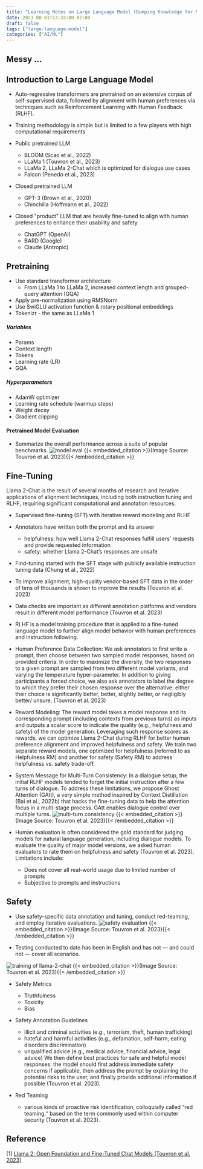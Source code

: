 ```yaml
---
title: "Learning Notes on Large Language Model (Dumping Knowledge for Now)"
date: 2023-08-01T13:33:00-07:00
draft: false
tags: ["large-language-model"]
categories: ["AI/ML"]
---
```


## Messy ...

## Introduction to Large Language Model

-  Auto-regressive transformers are pretrained on an extensive corpus of self-supervised data,
followed by alignment with human preferences via techniques such as Reinforcement Learning with Human
Feedback (RLHF).

- Training methodology is simple but is limited to a few players with high computational requirements

- Public pretrained LLM
    - BLOOM (Scao et al., 2022)
    - LLaMa 1 (Touvron et al., 2023)
    - LLaMa 2, LLaMa 2-Chat which is optimized for dialogue use cases
    - Falcon (Penedo et al., 2023)
- Closed pretrained LLM
    - GPT-3 (Brown et al., 2020)
    - Chinchilla (Hoffmann et al., 2022)
- Closed "product" LLM that are heavily fine-tuned to align with human preferences to enhance their usability and safety
    - ChatGPT (OpenAI)
    - BARD (Google)
    - Claude (Antropic)

## Pretraining
- Use standard transformer architecture
    - From LLaMa 1 to LLaMa 2, increased context length and grouped-query attention (GQA)
- Apply pre-normalization using RMSNorm
- Use SwiGLU activation function & rotary positional embeddings
- Tokenizr - the same as LLaMa 1

##### Variables
- Params
- Context length
- Tokens
- Learning rate (LR)
- GQA

##### Hyperparameters
- AdamW optimizer
- Learning rate schedule (warmup steps)
- Weight decay
- Gradient clipping

#### Pretrained Model Evaluation
- Summarize the overall performance across a suite of popular benchmarks.
![model eval](images/model_eval.png#center)
{{< embedded_citation >}}(Image Source: Touvron et al. 2023){{< /embedded_citation >}}

## Fine-Tuning
Llama 2-Chat is the result of several months of research and iterative applications of alignment techniques, including both instruction tuning and RLHF, requiring significant computational and annotation resources.

- Supervised fine-tuning (SFT) with iterative reward modeling and RLHF

- Annotators have written both the prompt and its answer
    - helpfulness: how well Llama 2-Chat responses fulfill users’ requests and provide requested information
    - safety: whether Llama 2-Chat’s responses are unsafe

- Find-tuning started with the SFT stage with publicly available instruction tuning data (Chung et al., 2022)

- To improve alignment, high-quality vendor-based SFT data in the order of tens of thousands is shown to improve the results (Touvron et al. 2023)

- Data checks are important as different annotation platforms and vendors result in different model performance (Touvron et al. 2023)

- RLHF is a model training procedure that is applied to a fine-tuned language model to further align model behavior with human preferences and instruction following. 

- Human Preference Data Collection: We ask annotators to first write a prompt, then choose
between two sampled model responses, based on provided criteria. In order to maximize the diversity, the
two responses to a given prompt are sampled from two different model variants, and varying the temperature
hyper-parameter. In addition to giving participants a forced choice, we also ask annotators to label the degree
to which they prefer their chosen response over the alternative: either their choice is significantly better, better,
slightly better, or negligibly better/ unsure. (Touvron et al. 2023)

- Reward Modeling: The reward model takes a model response and its corresponding prompt (including contexts from previous
turns) as inputs and outputs a scalar score to indicate the quality (e.g., helpfulness and safety) of the model
generation. Leveraging such response scores as rewards, we can optimize Llama 2-Chat during RLHF for
better human preference alignment and improved helpfulness and safety. We train two separate reward
models, one optimized for helpfulness (referred to as Helpfulness RM) and another for safety (Safety RM) to address helpfulness vs. safety trade-off.

- System Message for Multi-Turn Consistency: In a dialogue setup, the initial RLHF models tended to forget the initial instruction after a few turns of dialogue. To address these limitations, we propose Ghost Attention (GAtt), a very simple method inspired by Context Distillation (Bai et al., 2022b) that hacks the fine-tuning data to help the attention focus in a multi-stage process. GAtt enables dialogue control over multiple turns.
![multi-turn consistency](images/multi_turn_consistency.png#center)
{{< embedded_citation >}}(Image Source: Touvron et al. 2023){{< /embedded_citation >}}

- Human evaluation is often considered the gold standard for judging models for natural language generation, including dialogue models. To evaluate the quality of major model versions, we asked human evaluators to rate them on helpfulness and safety (Touvron et al. 2023). Limitations include:
    - Does not cover all real-world usage due to limited number of prompts
    - Subjective to prompts and instructions


## Safety
- Use safety-specific data annotation and tuning, conduct red-teaming, and employ iterative evaluations.
![safety evaluation](images/safety_evaluation.png#center)
{{< embedded_citation >}}(Image Source: Touvron et al. 2023){{< /embedded_citation >}}

- Testing conducted to date has been in English and has not — and could not — cover all scenarios.

![training of llama-2-chat](images/training_of_llama2_chat.png#center)
{{< embedded_citation >}}(Image Source: Touvron et al. 2023){{< /embedded_citation >}}

- Safety Metrics
    - Truthfulness
    - Toxicity
    - Bias

- Safety Annotation Guidelines
    - illicit and criminal activities (e.g., terrorism, theft, human trafficking)
    - hateful and harmful activities (e.g., defamation, self-harm, eating disorders discrimination)
    - unqualified advice (e.g., medical advice, financial advice, legal advice)
    We then define best practices for safe and helpful model responses: the model should first address immediate safety concerns if applicable, then address the prompt by explaining the potential risks to the user, and finally provide additional information if possible (Touvron et al. 2023).

- Red Teaming
    - various kinds of proactive risk identification, colloquially called “red teaming,“ based on the term commonly used within computer security (Touvron et al. 2023).


## Reference
[1] [Llama 2: Open Foundation and Fine-Tuned Chat Models (Touvron et al. 2023)
](https://arxiv.org/pdf/2307.09288.pdf)
